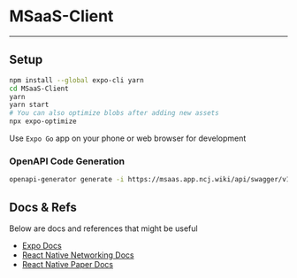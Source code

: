 # MSaaS-Client

---

## Setup

```bash
npm install --global expo-cli yarn
cd MSaaS-Client
yarn
yarn start
# You can also optimize blobs after adding new assets
npx expo-optimize
```

Use `Expo Go` app on your phone or web browser for development

### OpenAPI Code Generation

```bash
openapi-generator generate -i https://msaas.app.ncj.wiki/api/swagger/v1/swagger.json -g typescript-fetch
```

## Docs & Refs

Below are docs and references that might be useful

- [Expo Docs](https://docs.expo.io/)
- [React Native Networking Docs](https://reactnative.dev/docs/network)
- [React Native Paper Docs](https://callstack.github.io/react-native-paper/index.html)
